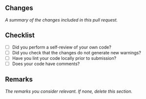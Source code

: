 ## Changes

*A summary of the changes included in this pull request.*

## Checklist

- [ ] Did you perform a self-review of your own code?
- [ ] Did you check that the changes do not generate new warnings?
- [ ] Have you lint your code locally prior to submission?
- [ ] Does your code have comments?

## Remarks

*The remarks you consider relevant. If none, delete this section.*
